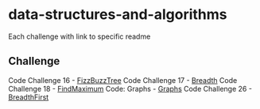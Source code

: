 # data-structures-and-algorithms
Each challenge with link to specific readme
## Challenge
Code Challenge 16 - [FizzBuzzTree](assets/readmes/FizzBuzzTree.md)
Code Challenge 17 - [Breadth](assets/readmes/BreadthFirst.md)
Code Challenge 18 - [FindMaximum](assets/readmes/FindMaximum.md)
Code: Graphs - [Graphs](assets/readmes/Graphs.md)
Code Challenge 26 - [BreadthFirst](assets/readmes/GraphsBreadthFirst.md)